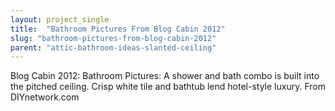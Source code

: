 ```yaml
---
layout: project_single
title:  "Bathroom Pictures From Blog Cabin 2012"
slug: "bathroom-pictures-from-blog-cabin-2012"
parent: "attic-bathroom-ideas-slanted-ceiling"
---
```

Blog Cabin 2012: Bathroom Pictures: A shower and bath combo is built into the pitched ceiling. Crisp white tile and bathtub lend hotel-style luxury. From DIYnetwork.com